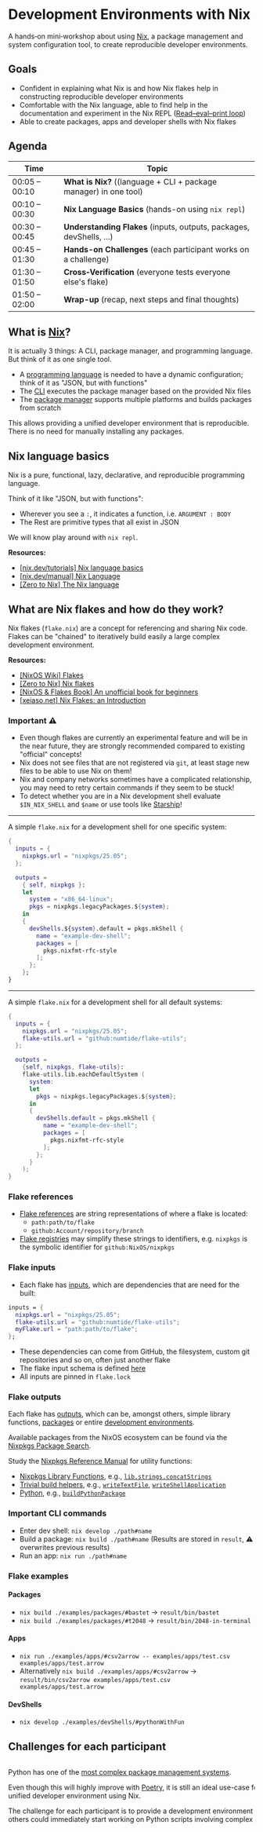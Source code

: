 <!-- markdownlint-disable MD013 MD026 MD033 -->

<!--
title: Development Environments with Nix
description: A hands‑on mini‑workshop about using Nix, a package management and system configuration tool, to create reproducible developer environments.
author: Robert Three
theme: default
paginate: true
headingDivider: 3
-->

# Development Environments with Nix

<base target="_blank">

A hands‑on mini‑workshop about using [Nix](https://nixos.org/), a package management and system configuration tool, to create reproducible developer environments.

## Goals

- Confident in explaining what Nix is and how Nix flakes help in constructing reproducible developer environments
- Comfortable with the Nix language, able to find help in the documentation and experiment in the Nix REPL ([Read–eval–print loop](https://en.wikipedia.org/wiki/Read%E2%80%93eval%E2%80%93print_loop))
- Able to create packages, apps and developer shells with Nix flakes

## Agenda

| Time          | Topic                                                                |
| ------------- | -------------------------------------------------------------------- |
| 00:05 – 00:10 | **What is Nix?** ((language + CLI + package manager) in one tool)    |
| 00:10 – 00:30 | **Nix Language Basics** (hands-on using `nix repl`)                  |
| 00:30 – 00:45 | **Understanding Flakes** (inputs, outputs, packages, devShells, ...) |
| 00:45 – 01:30 | **Hands-on Challenges** (each participant works on a challenge)      |
| 01:30 – 01:50 | **Cross‑Verification** (everyone tests everyone else's flake)        |
| 01:50 – 02:00 | **Wrap-up** (recap, next steps and final thoughts)                   |

## What is [Nix](https://zero-to-nix.com/concepts/nix/)?

It is actually 3 things: A CLI, package manager, and programming language.
But think of it as one single tool.

- A [programming language](https://zero-to-nix.com/concepts/nix-language/) is needed to have a dynamic configuration;
  think of it as "JSON, but with functions"
- The [CLI](https://zero-to-nix.com/concepts/nix/#cli) executes the package manager based on the provided Nix files
- The [package manager](https://zero-to-nix.com/concepts/package-management/) supports multiple platforms and builds packages from scratch

This allows providing a unified developer environment that is reproducible.
There is no need for manually installing any packages.

<!--
**Resources**

- [[Zero to Nix] Nix](https://zero-to-nix.com/concepts/nix/)
- [[Zero to Nix] The Nix language](https://zero-to-nix.com/concepts/nix-language/)
- [[Zero to Nix] Package management](https://zero-to-nix.com/concepts/package-management/)
-->

## Nix language basics

Nix is a pure, functional, lazy, declarative, and reproducible programming language.

Think of it like "JSON, but with functions":

- Wherever you see a `:`, it indicates a function, i.e. `ARGUMENT : BODY`
- The Rest are primitive types that all exist in JSON

We will know play around with `nix repl`.

**Resources:**

- [[nix.dev/tutorials] Nix language basics](https://nix.dev/tutorials/nix-language.html)
- [[nix.dev/manual] Nix Language](https://nix.dev/manual/nix/latest/language/index.html)
- [[Zero to Nix] The Nix language](https://zero-to-nix.com/concepts/nix-language/)

## What are Nix flakes and how do they work?

Nix flakes (`flake.nix`) are a concept for referencing and sharing Nix code.
Flakes can be "chained" to iteratively build easily a large complex development environment.

**Resources:**

- [[NixOS Wiki] Flakes](https://wiki.nixos.org/wiki/Flakes)
- [[Zero to Nix] Nix flakes](https://zero-to-nix.com/concepts/flakes/)
- [[NixOS & Flakes Book] An unofficial book for beginners](https://nixos-and-flakes.thiscute.world/)
- [[xeiaso.net] Nix Flakes: an Introduction](https://xeiaso.net/blog/nix-flakes-1-2022-02-21/)

### Important ⚠️

- Even though flakes are currently an experimental feature and will be in the near future, they are strongly recommended compared to existing "official" concepts!
- Nix does not see files that are not registered via `git`, at least stage new files to be able to use Nix on them!
- Nix and company networks sometimes have a complicated relationship, you may need to retry certain commands if they seem to be stuck!
- To detect whether you are in a Nix development shell evaluate `$IN_NIX_SHELL` and `$name` or use tools like [Starship](https://starship.rs/)!

---

A simple `flake.nix` for a development shell for one specific system:

```nix
{
  inputs = {
    nixpkgs.url = "nixpkgs/25.05";
  };

  outputs =
    { self, nixpkgs }:
    let
      system = "x86_64-linux";
      pkgs = nixpkgs.legacyPackages.${system};
    in
    {
      devShells.${system}.default = pkgs.mkShell {
        name = "example-dev-shell";
        packages = [
          pkgs.nixfmt-rfc-style
        ];
      };
    };
}
```

---

A simple `flake.nix` for a development shell for all default systems:

```nix
{
  inputs = {
    nixpkgs.url = "nixpkgs/25.05";
    flake-utils.url = "github:numtide/flake-utils";
  };

  outputs =
    {self, nixpkgs, flake-utils}:
    flake-utils.lib.eachDefaultSystem (
      system:
      let
        pkgs = nixpkgs.legacyPackages.${system};
      in
      {
        devShells.default = pkgs.mkShell {
          name = "example-dev-shell";
          packages = [
            pkgs.nixfmt-rfc-style
          ];
        };
      }
    );
}
```

### Flake references

- [Flake references](https://zero-to-nix.com/concepts/flakes/#references) are string representations of where a flake is located:
  - `path:path/to/flake`
  - `github:Account/repository/branch`
- [Flake registries](https://zero-to-nix.com/concepts/flakes/#registries) may simplify these strings to identifiers, e.g. `nixpkgs` is the symbolic identifier for `github:NixOS/nixpkgs`

### Flake inputs

- Each flake has [inputs](https://zero-to-nix.com/concepts/flakes/#inputs), which are dependencies that are need for the built:

```nix
inputs = {
  nixpkgs.url = "nixpkgs/25.05";
  flake-utils.url = "github:numtide/flake-utils";
  myFlake.url = "path:path/to/flake";
};
```

- These dependencies can come from GitHub, the filesystem, custom git repositories and so on, often just another flake
- The flake input schema is defined [here](https://nix.dev/manual/nix/latest/command-ref/new-cli/nix3-flake#flake-inputs)
- All inputs are pinned in `flake.lock`

### Flake outputs

Each flake has [outputs](https://nixos-and-flakes.thiscute.world/other-usage-of-flakes/outputs), which can be, amongst others, simple library functions, [packages](https://zero-to-nix.com/concepts/packages/) or entire [development environments](https://zero-to-nix.com/concepts/dev-env/).

Available packages from the NixOS ecosystem can be found via the [Nixpkgs Package Search](https://search.nixos.org/packages).

Study the [Nixpkgs Reference Manual](https://nixos.org/manual/nixpkgs/stable/) for utility functions:

- [Nixpkgs Library Functions](https://nixos.org/manual/nixpkgs/stable/#sec-functions-library), e.g., [`lib.strings.concatStrings`](https://nixos.org/manual/nixpkgs/stable/#function-library-lib.strings.concatStrings)
- [Trivial build helpers](https://nixos.org/manual/nixpkgs/stable/#chap-trivial-builders), e.g., [`writeTextFile`](https://nixos.org/manual/nixpkgs/stable/#trivial-builder-writeTextFile), [`writeShellApplication`](https://nixos.org/manual/nixpkgs/stable/#trivial-builder-writeShellApplication)
- [Python](https://nixos.org/manual/nixpkgs/stable/#buildpythonpackage-function), e.g., [`buildPythonPackage`](https://nixos.org/manual/nixpkgs/stable/#buildpythonpackage-function)

### Important CLI commands

- Enter dev shell: `nix develop ./path#name`
- Build a package: `nix build ./path#name`
  (Results are stored in `result`, ⚠️ overwrites previous results)
- Run an app: `nix run ./path#name`

### Flake examples

#### Packages

- `nix build ./examples/packages/#bastet` -> `result/bin/bastet`
- `nix build ./examples/packages/#t2048` -> `result/bin/2048-in-terminal`

#### Apps

- `nix run ./examples/apps/#csv2arrow -- examples/apps/test.csv examples/apps/test.arrow`
- Alternatively `nix build ./examples/apps/#csv2arrow` -> `result/bin/csv2arrow examples/apps/test.csv examples/apps/test.arrow`

#### DevShells

- `nix develop ./examples/devShells/#pythonWithFun`

## Challenges for each participant

<div style="width: 100%; overflow: hidden;">
    <div style="width: 600px; float: left;">
        <p>
            Python has one of the <a href="https://pradyunsg.me/blog/2023/01/21/thoughts-on-python-packaging/">most complex package management systems</a>.
        </p>
        <p>
            Even though this will highly improve with <a href="https://python-poetry.org/">Poetry</a>, it is still an ideal use-case for providing a unified developer environment using Nix.
        </p>
        <p>
            The challenge for each participant is to provide a development environment where all others could immediately start working on Python scripts involving complex libraries.
        </p>
    </div>
    <div style="margin-left: 650px;">
        <img src="https://imgs.xkcd.com/comics/python_environment.png" alt="XKCD">
        Source: <a href="https://xkcd.com/1987/">xkcd.com/1987</a>
    </div>
</div>

### Procedure

**In the first round,** everyone develops an initial Nix development shell, such that another participant can immediately write nicely formatted python code.

Add a `flake.nix` to `challenges/challenge_**/` that provides a development shell containing Python and the formatter [black](https://github.com/psf/black). The result should be pushed to the branch `challenge_**`.

**In the second round,** everyone tries to solve a simple challenge by extending the provided development environment and writing challenge-specific scripts.

In the end, everyone should be able to checkout each branch `challenge_**`, `cd` into the folder `challenges/challenge_**/`, and:

- `nix build`: produce your binary in `./result/bin/...`, or
- `nix run`: run your app

### Hands-on the flakes!

Add a `flake.nix` to `challenges/challenge_**/` providing a development shell containing Python and [black](https://github.com/psf/black). Push the result to the branch `challenge_**`.

```nix
{
  inputs = {
    nixpkgs.url = "nixpkgs/25.05";
    flake-utils.url = "github:numtide/flake-utils";
  };
  outputs = {self, nixpkgs, flake-utils} : flake-utils.lib.eachDefaultSystem (
    system : let
      pkgs = nixpkgs.legacyPackages.${system};
    in {
      devShells.default = pkgs.mkShell {
        name = "example-dev-shell";
        packages = [ pkgs.nixfmt-rfc-style ];
      };
    }
  );
}
```

### Challenge Type Easy: Make a given Python script executable

- Extend the existing `flake.nix` with required Python libraries
- Make the script executable via `nix run`

**Goal:** Being able to add packages to flakes

### Challenge Type Medium: Provide multiple development shells

- Extend the existing `flake.nix` with additional development shells
- Make in each development shell a different Python script executable
- Make each script available as a shell application
- Make all shell applications executable via `nix run`

**Goal:** Being able to structure a flake with different [derivations](https://zero-to-nix.com/concepts/derivations/)

### Challenge Type Hard: Add flake outputs `checks` and `formatter`

- Extend the existing `flake.nix` with outputs `checks` and `formatter`
- Execute the formatter black as a checker in `checks` and as a formatter in `formatter`
- `nix flake check` should detect unformatted Python scripts
- `nix fmt` should format these scripts

**Goal:** Being able to extend the functionality of flakes

### Challenge Type Expert: Creating a Python library and application

- Extend the existing `flake.nix` with Python libraries of your choice
- Write a script that provides something useful
- Provide a Python library and application of your script as a flake package
- Make the application executable via `nix run`

**Goal:** Being able to provide Python packages without [pypi.org](https://pypi.org/)

### Python script ideas

- Create plots with `numpy`, `pandas` and `matplotlib`
- Write a simple game with `pygame`
- Image processing with `opencv`
- Turn an image into ASCII Art with `ascii_magic`
- Train a classifier with `scikit-learn`
- Start a basic web server with `flask`
- Scrap the World Wide Web with `requests` and `beautifulsoup4`

## Checkout the flakes!

Each participant has a challenge which will be verified by everyone else.

**Reminder:**

- Enter dev shell: `nix develop ./path#name`
- Build a package: `nix build ./path#name`
  (Results are stored in `result`, ⚠️ overwrites previous results)
- Run an app: `nix run ./path#name`

## Cross‑Verification

Time to verify each one's solution.

Please push your branches!

## Wrap-up

- Confident in explaining what Nix is (language, CLI, package manager) and how flakes help in constructing reproducible developer environments
- Be comfortable with the Nix language, find help in the documentation, and being able to play around in `nix repl`
- Create packages, apps and developer shells with a `flake.nix`
  (`nix build` / `nix run` / `nix develop`)
